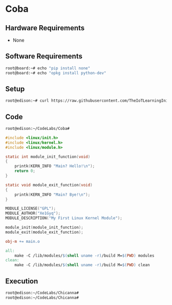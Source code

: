 # Coba

> 

## Hardware Requirements

- None

## Software Requirements

```sh
root@board:~# echo "pip install none"
root@board:~# echo "opkg install python-dev"
```

## Setup

```sh
root@edison:~# curl https://raw.githubusercontent.com/TheIoTLearningInitiative/CodeLabs/master/Coba/setup.sh -o - | sh
```

## Code

```sh
root@edison:~/CodeLabs/Coba# 
```

```c
#include <linux/init.h>
#include <linux/kernel.h>
#include <linux/module.h>

static int module_init_function(void)
{
    printk(KERN_INFO "Main? Hello!\n");
    return 0;
}

static void module_exit_function(void)
{
    printk(KERN_INFO "Main? Bye!\n");
}

MODULE_LICENSE("GPL");
MODULE_AUTHOR("Xe1Gyq");
MODULE_DESCRIPTION("My First Linux Kernel Module");

module_init(module_init_function);
module_exit(module_exit_function);
```

```Makefile
obj-m += main.o

all:
	make -C /lib/modules/$(shell uname -r)/build M=$(PWD) modules
clean:
	make -C /lib/modules/$(shell uname -r)/build M=$(PWD) clean
```

## Execution

```sh
root@edison:~/CodeLabs/Chicanna#  
root@edison:~/CodeLabs/Chicanna# 
```
